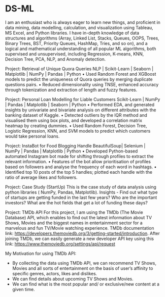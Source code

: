 # DS-ML

I am an enthusiast who is always eager to learn new things, and proficient in data mining, data modelling, calculation, and visualization using Tableau, MS Excel, and Python libraries. I have in-depth knowledge of data structures and algorithms (Array, Linked List, Stacks, Queues, OOPS, Trees, Binary Trees, BST, Priority Queues, HashMap, Tries, and so on), and a logical and mathematical understanding of all popular ML algorithms, both supervised and unsupervised, including Regression, K-means, KNN, Decision Tree, PCA, NLP, and Anomaly detection. 


Project: Retrieval of Unique Quora Queries
NLP | Scikit-Learn | Seaborn | Matplotlib | NumPy | Pandas | Python
• Used Random Forest and XGBoost models to predict the uniqueness of Quora queries by merging duplicate questions pairs.
• Reduced dimensionality using TNSE, enhanced accuracy through tokenization and extraction of length and fuzzy features.

Project: Personal Loan Modelling for Liable Customers
Scikit-Learn | NumPy | Pandas | Matplotlib | Seaborn | Python
• Performed EDA, and generated insights by univariate and bivariate analysis on different attributes with the banking dataset of Kaggle.
• Detected outliers by the IQR method and visualised them using box plots, and developed a correlation matrix heatmap by creating dummies.
• Used Random Forest, Decision Tree, Logistic Regression, KNN, and SVM models to predict which customers would take personal loans.


Project: InstaBot for Food Blogging Handle
BeautifulSoup| Selenium | NumPy | Pandas | Matplotlib | Python
• Developed Python-based automated Instagram bot made for shifting through profiles to extract the relevant information.
• Features of the bot allow prioritisation of profiles based on followers and analyse the frequency of each word in hashtags.
• Identified top 10 posts of the top 5 handles; plotted each handle with the ratio of average likes and followers.

Project: Case Study (StartUp)
This is the case study of data analysis using python libraries ( NumPy, Pandas, Matplotlib).
Insights -
Find out what type of startups are getting funded in the last few years?
Who are the important investors?
What are the hot fields that get a lot of funding these days?

Project: TMDb API
For this project, I am using the TMDb (The Movie Database) API, which enables to find out the latest information about TV Shows, Movies and the biggest names in entertainment sector for a marvelous and fun TV/Movie watching experience. TMDb documentation link: https://developers.themoviedb.org/3/getting-started/introduction. After joining TMDb, we can easily generate a new developer API key using this link: https://www.themoviedb.org/settings/api/request

My Motivation for using TMDb API:
- By collecting the data using TMDb API, we can recommend TV Shows, Movies and all sorts of entertainment on the basis of user’s affinity to specific genres, actors, likes and dislikes. 
- We can find details about upcoming TV Shows and Movies. 
- We can find what is the most popular and/ or exclusive/new content at a given time.
